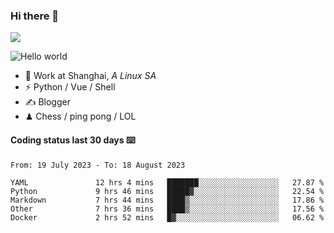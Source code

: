 ### Hi there 👋
![](https://komarev.com/ghpvc/?username=Xuhandsome)


<img src="https://github-readme-stats.vercel.app/api?username=XuHandsome&show_icons=true&theme=merko" alt="Hello world">

<br/>

- 🍻  Work at Shanghai, _A Linux SA_
- ⚡  Python / Vue / Shell
- ✍️  Blogger
- ♟  Chess / ping pong / LOL

#### Coding status last 30 days ⌨️

<!--START_SECTION:waka-->

```text
From: 19 July 2023 - To: 18 August 2023

YAML               12 hrs 4 mins   ███████░░░░░░░░░░░░░░░░░░   27.87 %
Python             9 hrs 46 mins   █████▓░░░░░░░░░░░░░░░░░░░   22.54 %
Markdown           7 hrs 44 mins   ████▒░░░░░░░░░░░░░░░░░░░░   17.86 %
Other              7 hrs 36 mins   ████▒░░░░░░░░░░░░░░░░░░░░   17.56 %
Docker             2 hrs 52 mins   █▓░░░░░░░░░░░░░░░░░░░░░░░   06.62 %
```

<!--END_SECTION:waka-->
